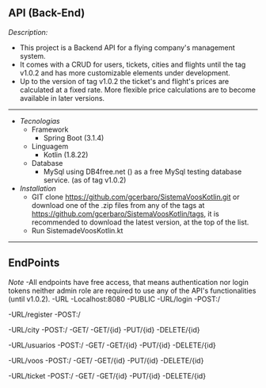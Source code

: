 ## API (Back-End)
*Description:*
- This project is a Backend API for a flying company's management system.
- It comes with a CRUD for users, tickets, cities and flights until the tag v1.0.2 and has 
more customizable elements under development.
- Up to the version of tag v1.0.2 the ticket's and flight's prices are calculated at a fixed rate.
More flexible price calculations are to become available in later versions.
---
- *Tecnologias*
    - Framework
        - Spring Boot (3.1.4)
    - Linguagem
        - Kotlin (1.8.22)
    - Database
        - MySql using DB4free.net () as a free MySql testing database service. (as of tag v1.0.2)
- *Installation*
  - GIT clone https://github.com/gcerbaro/SistemaVoosKotlin.git or 
  download one of the .zip files from any of the tags at https://github.com/gcerbaro/SistemaVoosKotlin/tags, it is recommended to download the latest version, at the top of the list. 
  - Run SistemadeVoosKotlin.kt
---
## EndPoints
*Note*
-All endpoints have free access, that means authentication nor login tokens neither admin role are
required to use any of the API's functionalities (until v1.0.2).
-URL
 -Localhost:8080
-PUBLIC
 -URL/login
  -POST:/

 -URL/register
  -POST:/

 -URL/city
  -POST:/
  -GET/
  -GET/{id}
  -PUT/{id}
  -DELETE/{id}

 -URL/usuarios
  -POST:/
  -GET/
  -GET/{id}
  -PUT/{id}
  -DELETE/{id}

 -URL/voos
  -POST:/
  -GET/
  -GET/{id}
  -PUT/{id}
  -DELETE/{id}

 -URL/ticket
  -POST:/
  -GET/
  -GET/{id}
  -PUT/{id}
  -DELETE/{id}




    






